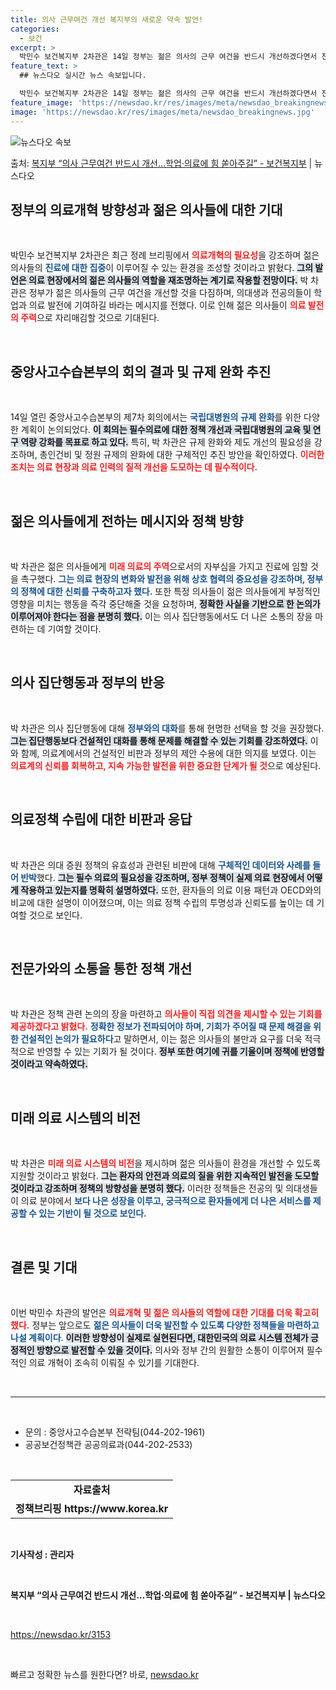 ```yaml
---
title: 의사 근무여건 개선 복지부의 새로운 약속 발언!
categories:
  - 보건
excerpt: >
  박민수 보건복지부 2차관은 14일 정부는 젊은 의사의 근무 여건을 반드시 개선하겠다면서 전공의, 의대생 여러…
feature_text: >
  ## 뉴스다오 실시간 뉴스 속보입니다.

  박민수 보건복지부 2차관은 14일 정부는 젊은 의사의 근무 여건을 반드시 개선하겠다면서 전공의, 의대생 여러…
feature_image: 'https://newsdao.kr/res/images/meta/newsdao_breakingnews.jpg'
image: 'https://newsdao.kr/res/images/meta/newsdao_breakingnews.jpg'
---
```


![뉴스다오 속보](https://newsdao.kr/res/images/meta/newsdao_breakingnews.jpg)

<p>출처: <a href="https://newsdao.kr/3153" rel="dofollow">복지부 “의사 근무여건 반드시 개선…학업·의료에 힘 쏟아주길” - 보건복지부</a> | 뉴스다오</p>

<h2 data-ke-size="size26">정부의 의료개혁 방향성과 젊은 의사들에 대한 기대</h2>

<p data-ke-size="size16">&nbsp;</p>

박민수 보건복지부 2차관은 최근 정례 브리핑에서 <b><span style="color: #ee2323;">의료개혁의 필요성</span></b>을 강조하며 젊은 의사들의 <b><span style="color: #1a5490;">진료에 대한 집중</span></b>이 이루어질 수 있는 환경을 조성할 것이라고 밝혔다. <b><span style="background-color: #21538527;">그의 발언은 의료 현장에서의 젊은 의사들의 역할을 재조명하는 계기로 작용할 전망이다.</span></b> 박 차관은 정부가 젊은 의사들의 근무 여건을 개선할 것을 다짐하며, 의대생과 전공의들이 학업과 의료 발전에 기여하길 바라는 메시지를 전했다. 이로 인해 젊은 의사들이 <b><span style="color: #ee2323;">의료 발전의 주력</span></b>으로 자리매김할 것으로 기대된다.

<p data-ke-size="size16">&nbsp;</p>

<h2 data-ke-size="size26">중앙사고수습본부의 회의 결과 및 규제 완화 추진</h2>

<p data-ke-size="size16">&nbsp;</p>

14일 열린 중앙사고수습본부의 제7차 회의에서는 <b><span style="color: #1a5490;">국립대병원의 규제 완화</span></b>를 위한 다양한 계획이 논의되었다. <b><span style="background-color: #21538527;">이 회의는 필수의료에 대한 정책 개선과 국립대병원의 교육 및 연구 역량 강화를 목표로 하고 있다.</span></b> 특히, 박 차관은 규제 완화와 제도 개선의 필요성을 강조하며, 총인건비 및 정원 규제의 완화에 대한 구체적인 추진 방안을 확인하였다. <b><span style="color: #ee2323;">이러한 조치는 의료 현장과 의료 인력의 질적 개선을 도모하는 데 필수적이다.</span></b>

<p data-ke-size="size16">&nbsp;</p>

<h2 data-ke-size="size26">젊은 의사들에게 전하는 메시지와 정책 방향</h2>

<p data-ke-size="size16">&nbsp;</p>

박 차관은 젊은 의사들에게 <b><span style="color: #ee2323;">미래 의료의 주역</span></b>으로서의 자부심을 가지고 진료에 임할 것을 촉구했다. <b><span style="color: #1a5490;">그는 의료 현장의 변화와 발전을 위해 상호 협력의 중요성을 강조하며, 정부의 정책에 대한 신뢰를 구축하고자 했다.</span></b> 또한 특정 의사들이 젊은 의사들에게 부정적인 영향을 미치는 행동을 즉각 중단해줄 것을 요청하며, <b><span style="background-color: #21538527;">정확한 사실을 기반으로 한 논의가 이루어져야 한다는 점을 분명히 했다.</span></b> 이는 의사 집단행동에서도 더 나은 소통의 장을 마련하는 데 기여할 것이다.

<p data-ke-size="size16">&nbsp;</p>

<h2 data-ke-size="size26">의사 집단행동과 정부의 반응</h2>

<p data-ke-size="size16">&nbsp;</p>

박 차관은 의사 집단행동에 대해 <b><span style="color: #1a5490;">정부와의 대화</span></b>를 통해 현명한 선택을 할 것을 권장했다. <b><span style="background-color: #21538527;">그는 집단행동보다 건설적인 대화를 통해 문제를 해결할 수 있는 기회를 강조하였다.</span></b> 이와 함께, 의료계에서의 건설적인 비판과 정부의 제안 수용에 대한 의지를 보였다. 이는 <b><span style="color: #ee2323;">의료계의 신뢰를 회복하고, 지속 가능한 발전을 위한 중요한 단계가 될 것</span></b>으로 예상된다.

<p data-ke-size="size16">&nbsp;</p>

<h2 data-ke-size="size26">의료정책 수립에 대한 비판과 응답</h2>

<p data-ke-size="size16">&nbsp;</p>

박 차관은 의대 증원 정책의 유효성과 관련된 비판에 대해 <b><span style="color: #1a5490;">구체적인 데이터와 사례를 들어 반박</span></b>했다. <b><span style="background-color: #21538527;">그는 필수 의료의 필요성을 강조하며, 정부 정책이 실제 의료 현장에서 어떻게 작용하고 있는지를 명확히 설명하였다.</span></b> 또한, 환자들의 의료 이용 패턴과 OECD와의 비교에 대한 설명이 이어졌으며, 이는 의료 정책 수립의 투명성과 신뢰도를 높이는 데 기여할 것으로 보인다.

<p data-ke-size="size16">&nbsp;</p>

<h2 data-ke-size="size26">전문가와의 소통을 통한 정책 개선</h2>

<p data-ke-size="size16">&nbsp;</p>

박 차관은 정책 관련 논의의 장을 마련하고 <b><span style="color: #ee2323;">의사들이 직접 의견을 제시할 수 있는 기회를 제공하겠다고 밝혔다.</span></b> <b><span style="color: #1a5490;">정확한 정보가 전파되어야 하며, 기회가 주어질 때 문제 해결을 위한 건설적인 논의가 필요하다</span></b>고 말하면서, 이는 젊은 의사들의 불만과 요구를 더욱 적극적으로 반영할 수 있는 기회가 될 것이다. <b><span style="background-color: #21538527;">정부 또한 여기에 귀를 기울이며 정책에 반영할 것이라고 약속하였다.</span></b>

<p data-ke-size="size16">&nbsp;</p>

<h2 data-ke-size="size26">미래 의료 시스템의 비전</h2>

<p data-ke-size="size16">&nbsp;</p>

박 차관은 <b><span style="color: #ee2323;">미래 의료 시스템의 비전</span></b>을 제시하며 젊은 의사들이 환경을 개선할 수 있도록 지원할 것이라고 밝혔다. <b><span style="background-color: #21538527;">그는 환자의 안전과 의료의 질을 위한 지속적인 발전을 도모할 것이라고 강조하며 정책의 방향성을 분명히 했다.</span></b> 이러한 정책들은 전공의 및 의대생들이 의료 분야에서 <b><span style="color: #1a5490;">보다 나은 성장을 이루고, 궁극적으로 환자들에게 더 나은 서비스를 제공할 수 있는 기반이 될 것으로 보인다.</span></b> 

<p data-ke-size="size16">&nbsp;</p>

<h2 data-ke-size="size26">결론 및 기대</h2>

<p data-ke-size="size16">&nbsp;</p>

이번 박민수 차관의 발언은 <b><span style="color: #ee2323;">의료개혁 및 젊은 의사들의 역할에 대한 기대를 더욱 확고히 했다.</span></b> 정부는 앞으로도 <b><span style="color: #1a5490;">젊은 의사들이 더욱 발전할 수 있도록 다양한 정책들을 마련하고 나설 계획이다</span></b>. <b><span style="background-color: #21538527;">이러한 방향성이 실제로 실현된다면, 대한민국의 의료 시스템 전체가 긍정적인 방향으로 발전할 수 있을 것이다.</span></b> 의사와 정부 간의 원활한 소통이 이루어져 필수적인 의료 개혁이 조속히 이뤄질 수 있기를 기대한다.

<p data-ke-size="size16">&nbsp;</p>

<hr>

<p data-ke-size="size16">&nbsp;</p>

<ul>
    <li>문의 : 중앙사고수습본부 전략팀(044-202-1961)</li>
    <li>공공보건정책관 공공의료과(044-202-2533)</li>
</ul>

<p data-ke-size="size16">&nbsp;</p>

<table>
    <tr>
        <td style="text-align: center; height: 17px;"><b>자료출처</b></td>
    </tr>
    <tr>
        <td style="text-align: center; height: 17px;"><b>정책브리핑 https://www.korea.kr</b></td>
    </tr>
</table>

<p data-ke-size="size16">&nbsp;</p>

<b>기사작성 : 관리자</b> 

<p data-ke-size="size16">&nbsp;</p>

<b>복지부 “의사 근무여건 반드시 개선…학업·의료에 힘 쏟아주길” - 보건복지부 | 뉴스다오</b> 

<p data-ke-size="size16">&nbsp;</p>

<a href="https://newsdao.kr/3153">https://newsdao.kr/3153</a> 

<p data-ke-size="size16">&nbsp;</p> 

빠르고 정확한 뉴스를 원한다면? 바로, <a href="https://newsdao.kr" rel="dofollow">newsdao.kr</a>


